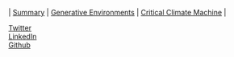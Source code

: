 | [Summary](summary/summary.md) | [Generative Environments](gen-env.md) | [Critical Climate Machine]() |


[Twitter](https://twitter.com/RobillardStudio)  
[LinkedIn](https://www.linkedin.com/in/gaetanrobillard/)  
[Github](https://github.com/robillardstudio)

